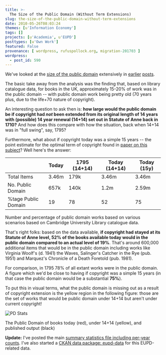 ```yaml
---
title: >-
  The Size of the Public Domain (Without Term Extensions)
slug: the-size-of-the-public-domain-without-term-extensions
date: 2010-05-26T08:03:24
themes: [u'Information Economy']
tags: []
projects: [u'Academia', u'EUPD']
posttypes: [u'Own Work']
featured: False
provenance: [ wordpress, rufuspollock.org, migration-201703 ]
wordpress:
  - post_id: 590
---
```


We've looked at the [size of the public domain](http://www.rufuspollock.org/2009/11/26/size-of-the-public-domain-iii/) extensively in [earlier](http://www.rufuspollock.org/2009/11/26/size-of-the-public-domain-iii/) [posts](http://www.rufuspollock.org/2009/07/16/size-of-the-public-domain-ii/).

The basic take away from the analysis was the finding that, based on library catalogue data, for books in the UK, approximately 15-20% of work was in the public domain -- with public domain work being pretty old (70 years plus, due to the life+70 nature of copyright).

An interesting question to ask then is: **how large would the public domain be if copyright had *not* been extended from its original length of 14 years with (possible) 14 year renewal (14+14) set out in Statute of Anne back in 1710?** And how does this compare with how the situation, back when 14+14 was in "full swing", say, 1795?

Furthermore, what about if copyright today was a simple 15 years -- the point estimate for the optimal term of copyright found in [paper on this subject](/economics/papers/optimal_copyright_term.pdf)?  Well here's the answer:

  <table class="data">
  <thead>
    <tr><th></th><th>Today</th><th>1795 (14+14)</th><th>Today (14+14)</th><th>Today (15y)</tr></thead>
  <tbody>
    <tr>
      <td>Total Items</td><td>3.46m<td>179k</td><td>3.46m</td><td>3.46m</td>
    </tr>
    <tr>
      <td>No. Public Domain</td><td>657k</td><td>140k</td><td>1.2m</td><td>2.59m</td>
    </tr>
    <tr>
      <td>%tage Public Domain</td><td>19<td>78</td><td>52</td><td>75</td>
    </tr>
  </tbody>
  </table>
  <p class="caption">Number and percentage of public domain works based on various scenarios based on Cambridge University Library catalogue data.</p>

That's right folks: based on the data available, **if copyright had stayed at its Statute of Anne level, 52% of the books available today would in the public domain compared to an actual level of 19%**. That's around 600,000 additional items that would be in the public domain including works like Virginia Woolf's (d. 1941) the Waves, Salinger's Catcher in the Rye (pub. 1951) and Marquez's Chronicle of a Death Foretold (pub. 1981).

For comparison, in 1795 78% of all extant works were in the public domain. A figure which we'd be close to having if copyright was a simple 15 years (in that case the public domain would be a substantial **75%**).

To put this in visual terms, what the public domain is missing out as a result of copyright extension is the yellow region in the following figure: those are the set of works that would be public domain under 14+14 but aren't under current copyright!

<img class="displayed large" src="/economics/papers/media/eupd/culbooks_counts_annual_1600-2001_showpd_showpd28.png" alt="PD Stats" />
  <p class="caption">The Public Domain of books today (red), under 14+14 (yellow), and published output (black)</p> 

**Update:** I've posted the main [summary statistics file including per-year counts](http://www.rufuspollock.org/wp-content/uploads/2010/05/culbooks_stats.js). I've also started a [CKAN data package: eupd-data](http://ckan.net/package/eupd-data) for this EUPD-related data.

